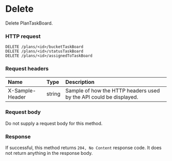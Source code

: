 # Delete

Delete PlanTaskBoard.
### HTTP request
```http
DELETE /plans/<id>/bucketTaskBoard
DELETE /plans/<id>/statusTaskBoard
DELETE /plans/<id>/assignedToTaskBoard

```
### Request headers
| Name       | Type | Description|
|:---------------|:--------|:----------|
| X-Sample-Header  | string  | Sample of how the HTTP headers used by the API could be displayed.|

### Request body
Do not supply a request body for this method.


### Response
If successful, this method returns `204, No Content` response code. It does not return anything in the response body.


<!-- uuid: b0d4df85-13c5-403a-8389-9f2ce7d2c1d8
2015-10-12 23:28:11 UTC -->